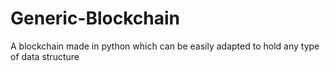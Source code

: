# Generic-Blockchain
A blockchain made in python which can be easily adapted to hold any type of data structure
